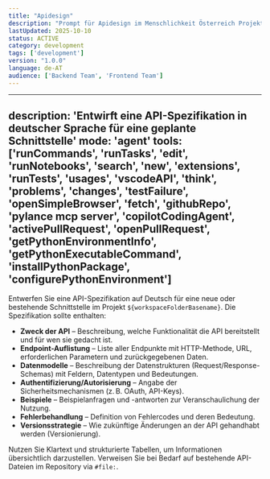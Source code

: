 ```yaml
---
title: "Apidesign"
description: "Prompt für Apidesign im Menschlichkeit Österreich Projekt"
lastUpdated: 2025-10-10
status: ACTIVE
category: development
tags: ['development']
version: "1.0.0"
language: de-AT
audience: ['Backend Team', 'Frontend Team']
---
```


---
description: 'Entwirft eine API-Spezifikation in deutscher Sprache für eine geplante Schnittstelle'
mode: 'agent'
tools: ['runCommands', 'runTasks', 'edit', 'runNotebooks', 'search', 'new', 'extensions', 'runTests', 'usages', 'vscodeAPI', 'think', 'problems', 'changes', 'testFailure', 'openSimpleBrowser', 'fetch', 'githubRepo', 'pylance mcp server', 'copilotCodingAgent', 'activePullRequest', 'openPullRequest', 'getPythonEnvironmentInfo', 'getPythonExecutableCommand', 'installPythonPackage', 'configurePythonEnvironment']
---

Entwerfen Sie eine API-Spezifikation auf Deutsch für eine neue oder bestehende Schnittstelle im Projekt `${workspaceFolderBasename}`. Die Spezifikation sollte enthalten:

* **Zweck der API** – Beschreibung, welche Funktionalität die API bereitstellt und für wen sie gedacht ist.
* **Endpoint-Auflistung** – Liste aller Endpunkte mit HTTP-Methode, URL, erforderlichen Parametern und zurückgegebenen Daten.
* **Datenmodelle** – Beschreibung der Datenstrukturen (Request/Response-Schemas) mit Feldern, Datentypen und Bedeutungen.
* **Authentifizierung/Autorisierung** – Angabe der Sicherheitsmechanismen (z. B. OAuth, API-Keys).
* **Beispiele** – Beispielanfragen und -antworten zur Veranschaulichung der Nutzung.
* **Fehlerbehandlung** – Definition von Fehlercodes und deren Bedeutung.
* **Versionsstrategie** – Wie zukünftige Änderungen an der API gehandhabt werden (Versionierung).

Nutzen Sie Klartext und strukturierte Tabellen, um Informationen übersichtlich darzustellen. Verweisen Sie bei Bedarf auf bestehende API-Dateien im Repository via `#file:`.
